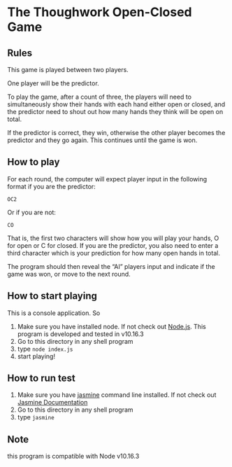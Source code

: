 # The Thoughwork Open-Closed Game

## Rules

This game is played between two players.

One player will be the predictor.

To play the game, after a count of three, the players will need to
simultaneously show their hands with each hand either open or closed, and the
predictor need to shout out how many hands they think will be open on total.

If the predictor is correct, they win, otherwise the other player becomes the
predictor and they go again. This continues until the game is won.

## How to play

For each round, the computer will expect player input in the following format if
you are the predictor:

```
OC2
```

Or if you are not:

```
CO
```

That is, the first two characters will show how you will play your hands, O for
open or C for closed. If you are the predictor, you also need to enter a third
character which is your prediction for how many open hands in total.

The program should then reveal the “AI” players input and indicate if the game
was won, or move to the next round.

## How to start playing

This is a console application. So

1. Make sure you have installed node. If not check out
   [Node.js](https://nodejs.org/en/). This program is developed and tested in
   v10.16.3
2. Go to this directory in any shell program
3. type `node index.js`
4. start playing!

## How to run test

1. Make sure you have [jasmine](https://jasmine.github.io/) command line
   installed. If not check out
   [Jasmine Documentation](https://jasmine.github.io/)
2. Go to this directory in any shell program
3. type `jasmine`

## Note

this program is compatible with Node v10.16.3
